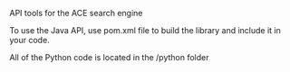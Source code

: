 API tools for the ACE search engine

To use the Java API, use pom.xml file to build the library and include it in your code.

All of the Python code is located in the /python folder
